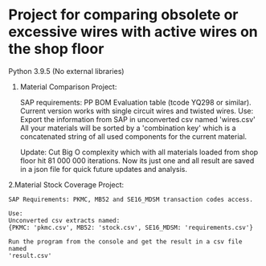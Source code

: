 # Project for comparing obsolete or excessive wires with active wires on the shop floor

Python 3.9.5 (No external libraries)

1. Material Comparison Project:


    SAP requirements: PP BOM Evaluation table (tcode YQ298 or similar).
    Current version works with single circuit wires and twisted wires.
    Use:
    Export the information from SAP in unconverted csv named 'wires.csv' 
    All your materials will be sorted by a 'combination key' which is a concatenated string 
    of all used components for the current material.

    Update: 
    Cut Big O complexity which with all materials loaded from shop floor hit 81 000 000 iterations.
    Now its just one and all result are saved in a json file for quick future updates and analysis.

2.Material Stock Coverage Project:
    

    SAP Requirements: PKMC, MB52 and SE16_MDSM transaction codes access.
    
    Use: 
    Unconverted csv extracts named: 
    {PKMC: 'pkmc.csv', MB52: 'stock.csv', SE16_MDSM: 'requirements.csv'}

    Run the program from the console and get the result in a csv file named 
    'result.csv'

